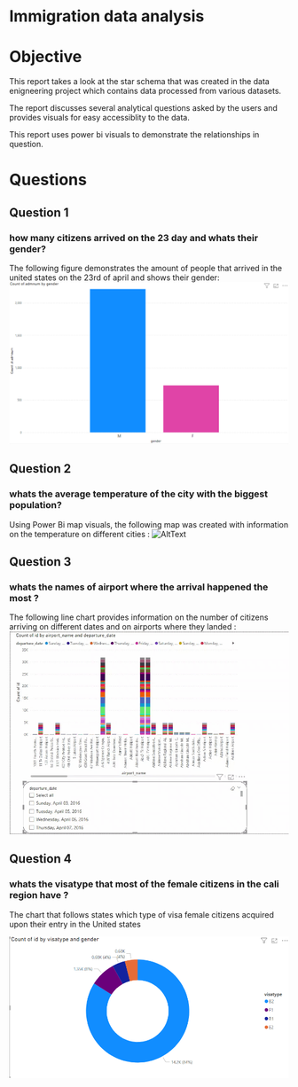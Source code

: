 
# Immigration data analysis


# Objective

This report takes a look at the star schema that was created in 
the data enigneering project which contains data processed from
various datasets.

The report discusses several analytical questions asked by the users and provides visuals for easy accessiblity to the data.

This report uses power bi visuals to demonstrate the relationships 
in question.






# Questions
## Question 1
### how many citizens arrived on the 23 day and whats their gender?
The following figure demonstrates the amount of people that arrived in the united states on the 23rd of april and shows their 
gender:
![AltText](images/Screenshot%20(197).png)





## Question 2
### whats the average temperature of the city with the biggest population?

Using Power Bi map visuals, the following map was created with information on the temperature on different cities :
![AltText](images/map.gif)





## Question 3
### whats the names of airport where the arrival happened the most ?
The following line chart provides information on the number of citizens arriving on different dates and on airports where  they landed :
![AltText](images/Animation.gif)


## Question 4
### whats the visatype that most of the female citizens in the cali region have ?
The chart that follows states which type of visa female citizens 
acquired upon their entry in the United states

![AltText](images/Screenshot%20(198).png)




